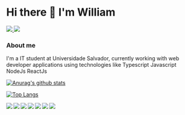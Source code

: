 # Hi there 👋 I'm William 
<a href='mailto:williamgamer29@gmail.com'> <img src='https://img.shields.io/badge/Gmail-D14836?style=for-the-badge&logo=gmail&logoColor=white'/> </a>  <a href='https://www.linkedin.com/in/william-dos-santos-santana-18099a1b2/'> <img src='https://img.shields.io/badge/LinkedIn-0077B5?style=for-the-badge&logo=linkedin&logoColor=white'/> </a>
### About me
I'm a IT student at Universidade Salvador, currently working with web developer applications using technologies like Typescript Javascript NodeJs ReactJs


[![Anurag's github stats](https://github-readme-stats.vercel.app/api?username=WilliamSantosS&count_private=true&show_icons=true&theme=radical)](https://github.com/smurf455/)

[![Top Langs](https://github-readme-stats.vercel.app/api/top-langs/?username=WilliamSantosS&layout=compact&theme=radical)](https://github.com/WilliamSantosS/)

 <img src="https://img.shields.io/badge/JavaScript-F7DF1E?style=for-the-badge&logo=javascript&logoColor=black" align='left'> 
 
 <img src="https://img.shields.io/badge/TypeScript-007ACC?style=for-the-badge&logo=typescript&logoColor=white" align='left'>  
 <img src="https://img.shields.io/badge/Node.js-43853D?style=for-the-badge&logo=node.js&logoColor=white" align='left'>
 <img src="https://img.shields.io/badge/React-20232A?style=for-the-badge&logo=react&logoColor=61DAFB" >
<img src="https://img.shields.io/badge/Express.js-404D59?style=for-the-badge" align='left'>
 <img src="https://img.shields.io/badge/HTML5-E34F26?style=for-the-badge&logo=html5&logoColor=white" align='left'><img src="https://img.shields.io/badge/CSS3-1572B6?style=for-the-badge&logo=css3&logoColor=white" align='left'>
	
	





